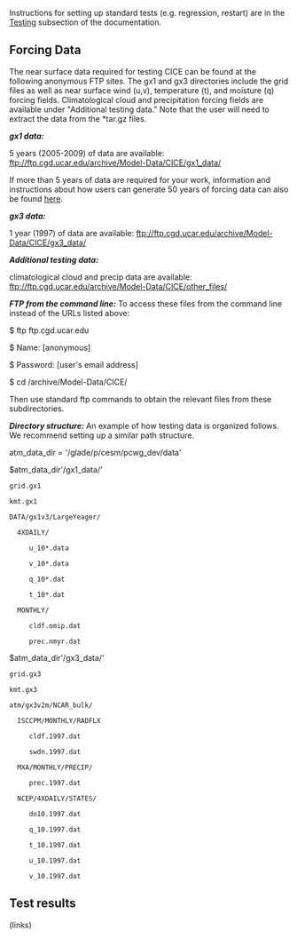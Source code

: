 Instructions for setting up standard tests (e.g. regression, restart) are in the 
[Testing](https://cice-consortium.github.io/CICE/cice_7_testing.html) subsection of the documentation.

## Forcing Data

The near surface data required for testing CICE can be found at the following anonymous FTP sites. The gx1 and gx3 directories include the grid files as well as near surface wind (u,v), temperature (t), and moisture (q) forcing fields. Climatological cloud and precipitation forcing fields are available under "Additional testing data." Note that the user will need to extract the data from the *tar.gz files.

_**gx1 data:**_

5 years (2005-2009) of data are available: ftp://ftp.cgd.ucar.edu/archive/Model-Data/CICE/gx1_data/

If more than 5 years of data are required for your work, information and instructions about how users can generate 50 years of forcing data can also be found [here](ftp://ftp.cgd.ucar.edu/archive/Model-Data/CICE/gx1_50yr_generation/gx1scrip.tar.gz). 

_**gx3 data:**_

1 year (1997) of data are available: ftp://ftp.cgd.ucar.edu/archive/Model-Data/CICE/gx3_data/

_**Additional testing data:**_ 

climatological cloud and precip data are available: ftp://ftp.cgd.ucar.edu/archive/Model-Data/CICE/other_files/

_**FTP from the command line:**_
To access these files from the command line instead of the URLs listed above:

$ ftp ftp.cgd.ucar.edu

$ Name: [anonymous]

$ Password: [user's email address]

$ cd /archive/Model-Data/CICE/

Then use standard ftp commands to obtain the relevant files from these subdirectories.

_**Directory structure:**_
An example of how testing data is organized follows. We recommend setting up a similar path structure.


atm_data_dir = '/glade/p/cesm/pcwg_dev/data'


$atm_data_dir'/gx1_data/'

    grid.gx1

    kmt.gx1

    DATA/gx1v3/LargeYeager/
 
      4XDAILY/

         u_10*.data

         v_10*.data

         q_10*.dat

         t_10*.dat

      MONTHLY/

         cldf.omip.dat

         prec.nmyr.dat

$atm_data_dir'/gx3_data/'

    grid.gx3

    kmt.gx3

    atm/gx3v2m/NCAR_bulk/
 
      ISCCPM/MONTHLY/RADFLX

         cldf.1997.dat

         swdn.1997.dat

      MXA/MONTHLY/PRECIP/

         prec.1997.dat

      NCEP/4XDAILY/STATES/

         dn10.1997.dat

         q_10.1997.dat

         t_10.1997.dat

         u_10.1997.dat

         v_10.1997.dat

## Test results
(links)